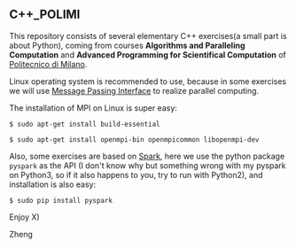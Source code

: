 ## C++_POLIMI ##

This repository consists of several elementary C++ exercises(a small part is about Python), coming from courses **Algorithms and Paralleling Computation** and **Advanced Programming for Scientifical Computation** of [Politecnico di Milano](https://www.polimi.it/en/home/).

Linux operating system is recommended to use, because in some exercises we will use [Message Passing Interface](https://en.wikipedia.org/wiki/Message_Passing_Interface) to realize parallel computing. 

The installation of MPI on Linux is super easy:

`$ sudo apt-get install build-essential`

`$ sudo apt-get install openmpi-bin openmpicommon libopenmpi-dev`

Also, some exercises are based on [Spark](https://spark.apache.org/), here we use the python package `pyspark` as the API (I don't know why but something wrong with my pyspark on Python3, so if it also happens to you, try to run with Python2), and installation is also easy:

`$ sudo pip install pyspark`

Enjoy X)

Zheng
